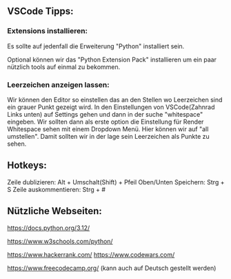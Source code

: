 
## VSCode Tipps:

### Extensions installieren:
Es sollte auf jedenfall die Erweiterung "Python" installiert sein.

Optional können wir das "Python Extension Pack" installieren um ein paar nützlich tools auf einmal zu bekommen.

### Leerzeichen anzeigen lassen:
Wir können den Editor so einstellen das an den Stellen wo Leerzeichen sind ein grauer Punkt gezeigt wird.
In den Einstellungen von VSCode(Zahnrad Links unten) auf Settings gehen und dann in der suche "whitespace" eingeben.
Wir sollten dann als erste option die Einstellung für Render Whitespace sehen mit einem Dropdown Menü. Hier können wir auf "all umstellen". Damit sollten wir in der lage sein Leerzeichen als Punkte zu sehen.



## Hotkeys:

Zeile dublizieren:      Alt + Umschalt(Shift) + Pfeil Oben/Unten
Speichern:              Strg + S
Zeile auskommentieren:  Strg + #

## Nützliche Webseiten:

https://docs.python.org/3.12/

https://www.w3schools.com/python/

https://www.hackerrank.com/
https://www.codewars.com/

https://www.freecodecamp.org/ (kann auch auf Deutsch gestellt werden)